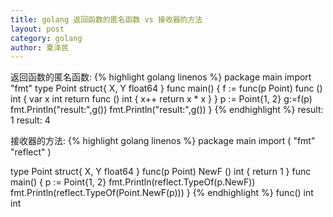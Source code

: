 ```yaml
---
title: golang 返回函数的匿名函数 vs 接收器的方法
layout: post
category: golang
author: 夏泽民
---
```

<!-- more -->
返回函数的匿名函数:
{% highlight golang linenos %}
package main
import "fmt"
type Point struct{ X, Y float64 }
func main() {
	f := func(p Point)  func () int {
		var x int
		return func () int {
			x++
			return x * x
		}
	}
	p := Point{1, 2}
	g:=f(p)
	fmt.Println("result:",g())
	fmt.Println("result:",g())
}
{% endhighlight %}
result: 1
result: 4

接收器的方法:
{% highlight golang linenos %}
package main
import (
	"fmt"
	"reflect"
	)

type Point struct{ X, Y float64 }
func(p Point)  NewF () int {
		return 1
	}
func main() {
	p := Point{1, 2}
	fmt.Println(reflect.TypeOf(p.NewF))
	fmt.Println(reflect.TypeOf(Point.NewF(p)))
}
{% endhighlight %}
func() int
int